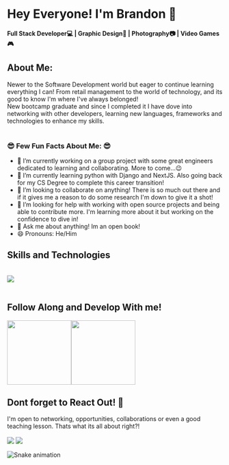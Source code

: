 <p align="center"><h1> Hey Everyone! I'm Brandon 👋</h1>
<b>Full Stack Developer💻 | Graphic Design🎨 | Photography📷 | Video Games🎮</b>

<h2>About Me: </h2>
Newer to the Software Development world but eager to continue learning everything I can! From retail management to the world of technology, and its good to know I'm where I've always belonged! <br />
New bootcamp graduate and since I completed it I have dove into networking with other developers, learning new languages, frameworks and technologies to enhance my skills. <br />
<br />
  
 <h3>😎  Few Fun Facts About Me: 😎 </h3>

- 🔭 I’m currently working on a group project with some great engineers dedicated to learning and collaborating. More to come...😉
- 🌱 I’m currently learning python with Django and NextJS. Also going back for my CS Degree to complete this career transition! 
- 👯 I’m looking to collaborate on anything! There is so much out there and if it gives me a reason to do some research I'm down to give it a shot! 
- 🤔 I’m looking for help with working with open source projects and being able to contribute more. I'm learning more about it but working on the confidence to dive in! 
- 💬 Ask me about anything! Im an open book! 
- 😄 Pronouns: He/Him

<h2 >Skills and Technologies</h2><br />
 
  <a href="https://skillicons.dev">
    <img src="https://skillicons.dev/icons?i=java,aws,bootstrap,cpp,css,docker,git,html,js,maven,netlify,nodejs,ps,postgres,postman,py,react,spring,vscode,vue&theme=dark&perline=10" />
  </a>
<br />
<br />

## Follow Along and Develop With me!<br />
<a href="https://www.adamalston.com/"><a href="https://www.adamalston.com/"><img height="150px" src="https://github-readme-stats.vercel.app/api?username=itzbrandonlee&show_icons=true&theme=radical" /><img height="150px" src="https://github-readme-stats.vercel.app/api/top-langs/?username=itzbrandonlee&layout=compact&theme=radical"/>
</a>




## Dont forget to React Out! 📱<br />

I'm open to networking, opportunities, collaborations or even a good teaching lesson. Thats what its all about right?! <br />
<br />
<a href="mailto: brandon.zavala1990@gmail.com"><img src="https://img.shields.io/badge/Gmail-D14836?style=for-the-badge&logo=gmail&logoColor=white"></a>
<a href="https://www.linkedin.com/in/brandon-zavala"><img src="https://img.shields.io/badge/LinkedIn-0077B5?style=for-the-badge&logo=linkedin&logoColor=white"></a>
</p>

![Snake animation](https://github.com/itzbrandonlee/itzbrandonlee/blob/output/github-contribution-grid-snake.svg)
